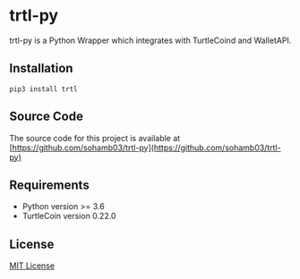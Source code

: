 # trtl-py

trtl-py is a Python Wrapper which integrates with TurtleCoind and WalletAPI.

## Installation

```text
pip3 install trtl
```

## Source Code 

The source code for this project is available at [https://github.com/sohamb03/trtl-py](https://github.com/sohamb03/trtl-py)

## Requirements 

* Python version &gt;= 3.6 
* TurtleCoin version 0.22.0

## License

[MIT License](https://github.com/sohamb03/trtl-py/blob/master/LICENSE)

